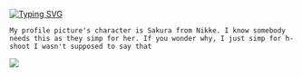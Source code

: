 [![Typing SVG](https://readme-typing-svg.demolab.com?font=Fira+Code&pause=1000&color=3961B1&width=435&lines=A+male%2C+Canadian+software+dev)](https://git.io/typing-svg)

`My profile picture's character is Sakura from Nikke. I know somebody needs this as they simp for her. If you wonder why, I just simp for h- shoot I wasn't supposed to say that`

![](https://raw.githubusercontent.com/Trilokia/Trilokia/379277808c61ef204768a61bbc5d25bc7798ccf1/bottom_header.svg)
